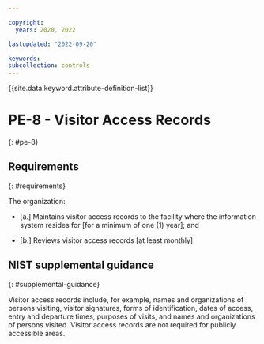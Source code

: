 ```yaml
---

copyright:
  years: 2020, 2022

lastupdated: "2022-09-20"

keywords: 
subcollection: controls
---
```


{{site.data.keyword.attribute-definition-list}}

# PE-8 - Visitor Access Records
{: #pe-8}

## Requirements
{: #requirements}

The organization:

- \[a.\] Maintains visitor access records to the facility where the information system resides for [for a minimum of one (1) year]; and

- \[b.\] Reviews visitor access records [at least monthly].

## NIST supplemental guidance
{: #supplemental-guidance}

Visitor access records include, for example, names and organizations of persons visiting, visitor signatures, forms of identification, dates of access, entry and departure times, purposes of visits, and names and organizations of persons visited. Visitor access records are not required for publicly accessible areas.

